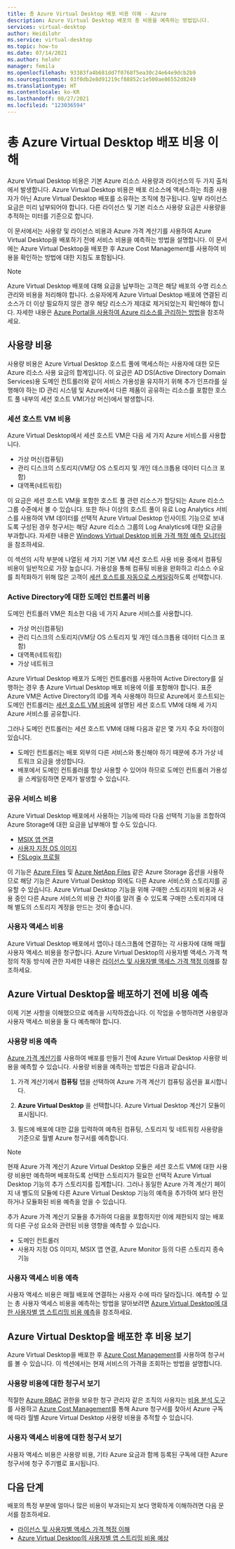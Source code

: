 ```yaml
---
title: 총 Azure Virtual Desktop 배포 비용 이해 - Azure
description: Azure Virtual Desktop 배포의 총 비용을 예측하는 방법입니다.
services: virtual-desktop
author: Heidilohr
ms.service: virtual-desktop
ms.topic: how-to
ms.date: 07/14/2021
ms.author: helohr
manager: femila
ms.openlocfilehash: 93383fa4b681dd7f0768f5ea30c24e64e9dcb2b9
ms.sourcegitcommit: 03f0db2e8d91219cf88852c1e500ae86552d8249
ms.translationtype: HT
ms.contentlocale: ko-KR
ms.lasthandoff: 08/27/2021
ms.locfileid: "123036594"
---
```

# <a name="understanding-total-azure-virtual-desktop-deployment-costs"></a>총 Azure Virtual Desktop 배포 비용 이해

Azure Virtual Desktop 비용은 기본 Azure 리소스 사용량과 라이선스의 두 가지 출처에서 발생합니다. Azure Virtual Desktop 비용은 배포 리소스에 액세스하는 최종 사용자가 아닌 Azure Virtual Desktop 배포를 소유하는 조직에 청구됩니다. 일부 라이선스 요금은 미리 납부되어야 합니다. 다른 라이선스 및 기본 리소스 사용량 요금은 사용량을 추적하는 미터를 기준으로 합니다.

이 문서에서는 사용량 및 라이선스 비용과 Azure 가격 계산기를 사용하여 Azure Virtual Desktop을 배포하기 전에 서비스 비용을 예측하는 방법을 설명합니다. 이 문서에는 Azure Virtual Desktop을 배포한 후 Azure Cost Management를 사용하여 비용을 확인하는 방법에 대한 지침도 포함됩니다.

>[!NOTE]
>Azure Virtual Desktop 배포에 대해 요금을 납부하는 고객은 해당 배포의 수명 리소스 관리와 비용을 처리해야 합니다. 소유자에게 Azure Virtual Desktop 배포에 연결된 리소스가 더 이상 필요하지 않은 경우 해당 리소스가 제대로 제거되었는지 확인해야 합니다. 자세한 내용은 [Azure Portal을 사용하여 Azure 리소스를 관리하는 방법](../../azure-resource-manager/management/manage-resources-portal.md)을 참조하세요.

## <a name="consumption-costs"></a>사용량 비용

사용량 비용은 Azure Virtual Desktop 호스트 풀에 액세스하는 사용자에 대한 모든 Azure 리소스 사용 요금의 합계입니다. 이 요금은 AD DS(Active Directory Domain Services)용 도메인 컨트롤러와 같이 서비스 가용성을 유지하기 위해 추가 인프라를 실행해야 하는 ID 관리 시스템 및 Azure에서 다른 제품이 공유하는 리소스를 포함한 호스트 풀 내부의 세션 호스트 VM(가상 머신)에서 발생합니다.

### <a name="session-host-vm-costs"></a>세션 호스트 VM 비용

Azure Virtual Desktop에서 세션 호스트 VM은 다음 세 가지 Azure 서비스를 사용합니다.

- 가상 머신(컴퓨팅)
- 관리 디스크의 스토리지(VM당 OS 스토리지 및 개인 데스크톱용 데이터 디스크 포함)
- 대역폭(네트워킹)

이 요금은 세션 호스트 VM을 포함한 호스트 풀 관련 리소스가 할당되는 Azure 리소스 그룹 수준에서 볼 수 있습니다. 또한 하나 이상의 호스트 풀이 유료 Log Analytics 서비스를 사용하여 VM 데이터를 선택적 Azure Virtual Desktop 인사이트 기능으로 보내도록 구성된 경우 청구서는 해당 Azure 리소스 그룹의 Log Analytics에 대한 요금을 부과합니다. 자세한 내용은 [Windows Virtual Desktop 비용 가격 책정 예측 모니터링](../azure-monitor-costs.md)을 참조하세요.

이 섹션의 시작 부분에 나열된 세 가지 기본 VM 세션 호스트 사용 비용 중에서 컴퓨팅 비용이 일반적으로 가장 높습니다. 가용성을 통해 컴퓨팅 비용을 완화하고 리소스 수요를 최적화하기 위해 많은 고객이 [세션 호스트를 자동으로 스케일링](../set-up-scaling-script.md)하도록 선택합니다.

### <a name="domain-controller-costs-for-active-directories"></a>Active Directory에 대한 도메인 컨트롤러 비용

도메인 컨트롤러 VM은 최소한 다음 네 가지 Azure 서비스를 사용합니다.

- 가상 머신(컴퓨팅)
- 관리 디스크의 스토리지(VM당 OS 스토리지 및 개인 데스크톱용 데이터 디스크 포함)
- 대역폭(네트워킹)
- 가상 네트워크

Azure Virtual Desktop 배포가 도메인 컨트롤러를 사용하여 Active Directory를 실행하는 경우 총 Azure Virtual Desktop 배포 비용에 이를 포함해야 합니다. 표준 Azure VM은 Active Directory의 ID를 계속 사용해야 하므로 Azure에서 호스트되는 도메인 컨트롤러는 [세션 호스트 VM 비용](#session-host-vm-costs)에 설명된 세션 호스트 VM에 대해 세 가지 Azure 서비스를 공유합니다.

그러나 도메인 컨트롤러는 세션 호스트 VM에 대해 다음과 같은 몇 가지 주요 차이점이 있습니다.

- 도메인 컨트롤러는 배포 외부의 다른 서비스와 통신해야 하기 때문에 추가 가상 네트워크 요금을 생성합니다.
- 배포에서 도메인 컨트롤러를 항상 사용할 수 있어야 하므로 도메인 컨트롤러 가용성을 스케일링하면 문제가 발생할 수 있습니다.

### <a name="shared-service-costs"></a>공유 서비스 비용

Azure Virtual Desktop 배포에서 사용하는 기능에 따라 다음 선택적 기능을 조합하여 Azure Storage에 대한 요금을 납부해야 할 수도 있습니다.

- [MSIX 앱 연결](../what-is-app-attach.md)
- [사용자 지정 OS 이미지](../set-up-customize-master-image.md)
- [FSLogix 프로필](../fslogix-containers-azure-files.md)

이 기능은 [Azure Files](../../storage/files/storage-files-introduction.md) 및 [Azure NetApp Files](../../azure-netapp-files/azure-netapp-files-introduction.md) 같은 Azure Storage 옵션을 사용하므로 해당 기능은 Azure Virtual Desktop 외에도 다른 Azure 서비스와 스토리지를 공유할 수 있습니다. Azure Virtual Desktop 기능을 위해 구매한 스토리지의 비용과 사용 중인 다른 Azure 서비스의 비용 간 차이를 알려 줄 수 있도록 구매한 스토리지에 대해 별도의 스토리지 계정을 만드는 것이 좋습니다.

### <a name="user-access-costs"></a>사용자 액세스 비용

Azure Virtual Desktop 배포에서 앱이나 데스크톱에 연결하는 각 사용자에 대해 매월 사용자 액세스 비용을 청구합니다. Azure Virtual Desktop의 사용자별 액세스 가격 책정의 작동 방식에 관한 자세한 내용은 [라이선스 및 사용자별 액세스 가격 책정 이해](licensing.md)를 참조하세요.

## <a name="predicting-costs-before-deploying-azure-virtual-desktop"></a>Azure Virtual Desktop을 배포하기 전에 비용 예측

이제 기본 사항을 이해했으므로 예측을 시작하겠습니다. 이 작업을 수행하려면 사용량과 사용자 액세스 비용을 둘 다 예측해야 합니다.

### <a name="predicting-consumption-costs"></a>사용량 비용 예측

[Azure 가격 계산기](https://azure.microsoft.com/pricing/calculator/)를 사용하여 배포를 만들기 전에 Azure Virtual Desktop 사용량 비용을 예측할 수 있습니다. 사용량 비용을 예측하는 방법은 다음과 같습니다.

1. 가격 계산기에서 **컴퓨팅** 탭을 선택하여 Azure 가격 계산기 컴퓨팅 옵션을 표시합니다.

2. **Azure Virtual Desktop** 을 선택합니다. Azure Virtual Desktop 계산기 모듈이 표시됩니다.

3. 필드에 배포에 대한 값을 입력하여 예측된 컴퓨팅, 스토리지 및 네트워킹 사용량을 기준으로 월별 Azure 청구서를 예측합니다.

>[!NOTE]
>현재 Azure 가격 계산기 Azure Virtual Desktop 모듈은 세션 호스트 VM에 대한 사용량 비용만 예측하며 배포하도록 선택한 스토리지가 필요한 선택적 Azure Virtual Desktop 기능의 추가 스토리지를 집계합니다. 그러나 동일한 Azure 가격 계산기 페이지 내 별도의 모듈에 다른 Azure Virtual Desktop 기능의 예측을 추가하여 보다 완전하거나 모듈화된 비용 예측을 얻을 수 있습니다.
>
>추가 Azure 가격 계산기 모듈을 추가하여 다음을 포함하지만 이에 제한되지 않는 배포의 다른 구성 요소와 관련된 비용 영향을 예측할 수 있습니다.
>
>- 도메인 컨트롤러
>- 사용자 지정 OS 이미지, MSIX 앱 연결, Azure Monitor 등의 다른 스토리지 종속 기능

### <a name="predicting-user-access-costs"></a>사용자 액세스 비용 예측

사용자 액세스 비용은 매월 배포에 연결하는 사용자 수에 따라 달라집니다. 예측할 수 있는 총 사용자 액세스 비용을 예측하는 방법을 알아보려면 [Azure Virtual Desktop에 대한 사용자별 앱 스트리밍 비용 예측](streaming-costs.md)을 참조하세요.

## <a name="viewing-costs-after-deploying-azure-virtual-desktop"></a>Azure Virtual Desktop을 배포한 후 비용 보기

Azure Virtual Desktop을 배포한 후 [Azure Cost Management](../../cost-management-billing/cost-management-billing-overview.md)를 사용하여 청구서를 볼 수 있습니다. 이 섹션에서는 현재 서비스의 가격을 조회하는 방법을 설명합니다.

### <a name="viewing-bills-for-consumption-costs"></a>사용량 비용에 대한 청구서 보기

적절한 [Azure RBAC](../../role-based-access-control/rbac-and-directory-admin-roles.md) 권한을 보유한 청구 관리자 같은 조직의 사용자는 [비용 분석 도구](../../cost-management-billing/costs/cost-analysis-common-uses.md)를 사용하고 [Azure Cost Management](../../cost-management-billing/cost-management-billing-overview.md)를 통해 Azure 청구서를 찾아서 Azure 구독에 따라 월별 Azure Virtual Desktop 사용량 비용을 추적할 수 있습니다.

### <a name="viewing-bills-for-user-access-costs"></a>사용자 액세스 비용에 대한 청구서 보기

사용자 액세스 비용은 사용량 비용, 기타 Azure 요금과 함께 등록된 구독에 대한 Azure 청구서에 청구 주기별로 표시됩니다.

## <a name="next-steps"></a>다음 단계

배포의 특정 부분에 얼마나 많은 비용이 부과되는지 보다 명확하게 이해하려면 다음 문서를 참조하세요.

- [라이선스 및 사용자별 액세스 가격 책정 이해](licensing.md)
- [Azure Virtual Desktop의 사용자별 앱 스트리밍 비용 예상](streaming-costs.md)